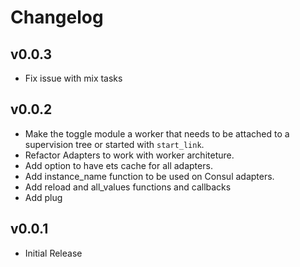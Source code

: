 # Changelog

## v0.0.3

* Fix issue with mix tasks

## v0.0.2

* Make the toggle module a worker that needs to be attached to a supervision
  tree or started with `start_link`.
* Refactor Adapters to work with worker architeture.
* Add option to have ets cache for all adapters.
* Add instance_name function to be used on Consul adapters.
* Add reload and all_values functions and callbacks
* Add plug

## v0.0.1

* Initial Release
